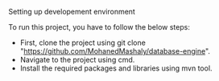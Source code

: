 Setting up developement environment

To run this project, you have to follow the below steps:

- First, clone the project using git clone "https://github.com/MohanedMashaly/database-engine".
- Navigate to the project using cmd.
- Install the required packages and libraries using mvn tool.
